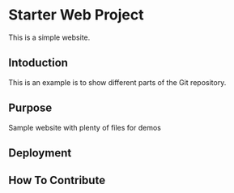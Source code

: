 # Starter Web Project

This is a simple website.

## Intoduction

This is an example is to show different parts of the Git repository.

## Purpose

Sample website with plenty of files for demos

## Deployment

## How To Contribute